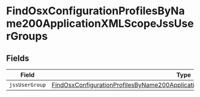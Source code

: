 # FindOsxConfigurationProfilesByName200ApplicationXMLScopeJssUserGroups


## Fields

| Field                                                                                                                                                                                             | Type                                                                                                                                                                                              | Required                                                                                                                                                                                          | Description                                                                                                                                                                                       |
| ------------------------------------------------------------------------------------------------------------------------------------------------------------------------------------------------- | ------------------------------------------------------------------------------------------------------------------------------------------------------------------------------------------------- | ------------------------------------------------------------------------------------------------------------------------------------------------------------------------------------------------- | ------------------------------------------------------------------------------------------------------------------------------------------------------------------------------------------------- |
| `jssUserGroup`                                                                                                                                                                                    | [FindOsxConfigurationProfilesByName200ApplicationXMLScopeJssUserGroupsJssUserGroup](../../models/operations/findosxconfigurationprofilesbyname200applicationxmlscopejssusergroupsjssusergroup.md) | :heavy_minus_sign:                                                                                                                                                                                | N/A                                                                                                                                                                                               |